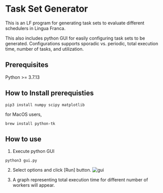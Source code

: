 # Task Set Generator
This is an LF program for generating task sets to evaluate different schedulers in Lingua Franca. 

This also includes python GUI for easily configuring task sets to be generated. 
Configurations supports sporadic vs. periodic, total execution time, number of tasks, and utilization.

## Prerequisites
Python >= 3.7.13


## How to Install prerequisties
```
pip3 install numpy scipy matplotlib
```

for MacOS users, 
```
brew install python-tk
```

## How to use

1. Execute python GUI
```
python3 gui.py
```

2. Select options and click [Run] button.
![gui](https://user-images.githubusercontent.com/43602849/171104513-d0e79c52-48f3-425a-87cc-588f335a2ec2.png)

3. A graph representing total execution time for different number of workers will appear.

